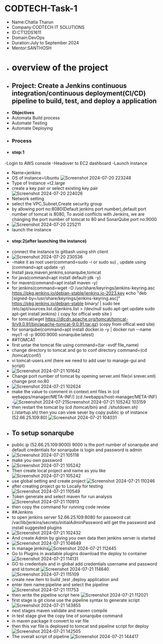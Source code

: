 # CODTECH-Task-1
- Name:Chatla Tharun
- Company:CODTECH IT SOLUTIONS
- ID:CT12DS1611
- Domain:DevOps
- Duration:July to September 2024
- Mentor:SANTHOSH
- # overview of the project
- ## Project: Create a Jenkins continuous integration/continuous deployment(CI/CD) pipeline to build, test, and deploy a application
- **Objectives**
- Automata Build process 
- Automate Testing
- Automate Deploying
- ### Process
- #### step:1
-Login to AWS console
-Headover to EC2 dashboard
-Launch instance
- Name=jenkins
- OS of instance=Ubuntu 
![Screenshot 2024-07-20 223248](https://github.com/user-attachments/assets/a1ca9f75-d4da-4393-8b32-f30467ea804a)
- Type of Instance =t2.large
- create a key pair or select existing key pair                     
![Screenshot 2024-07-20 224026](https://github.com/user-attachments/assets/c4dbcb77-c992-4f41-9fba-be602eacf86b)
- Network setting
- select the VPC,Subnet,Create security group
- by allowing port no:8080(Default jenkins port number),default port number of tomcat is 8080, To avoid conflicts with Jenkins, we are changing the port number of tomcat to 80 and SonarQube port no:9000
- ![Screenshot 2024-07-20 225211](https://github.com/user-attachments/assets/0a785598-17e2-4614-9b97-8a265c6c521d)
- launch the instance
- #### step:2(after launching the instance)
- connect the instance to gitbash using shh client
- ![Screenshot 2024-07-20 230536](https://github.com/user-attachments/assets/1acc7c37-4f3d-4867-af0f-c3ef1b77796b)
- -make it as root user(command=sudo -i or sudo su) , update using (command=apt update -y)
- Install java,maven,jenkins,sonarqube,tomcat
- for java(command=apt install default-jdk -y)
- for maven(command=apt install maven -y)
- for jenkins(command=wget -O /usr/share/keyrings/jenkins-keyring.asc \
  https://pkg.jenkins.io/debian-stable/jenkins.io-2023.key
echo "deb [signed-by=/usr/share/keyrings/jenkins-keyring.asc]" \
  https://pkg.jenkins.io/debian-stable binary/ | sudo tee \
  /etc/apt/sources.list.d/jenkins.list > /dev/null
sudo apt-get update
sudo apt-get install jenkins) ( copy for offical web site )
- for tomcat(wget https://dlcdn.apache.org/tomcat/tomcat-9/v9.0.91/bin/apache-tomcat-9.0.91.tar.gz) (copy from offical wed site)
- for sonarqube(command=apt install docker.io -y | docker run --name myc1 -d -p 9000:9000 sonarqube:latest)
- ##TOMCAT
- first untar the tomcat file using command=(tar -xvdf file_name)
- change directory to tomcat and go to conf directory command=(cd /tomcat/conf/)
- vi tomcat-users.xml (here we need to add user to manage-gui and script)
- ![Screenshot 2024-07-21 101642](https://github.com/user-attachments/assets/1303395a-c849-4c0f-9495-6448eedb3192)
- Change port number of tomcat by opening server.xml file(vi srever.xml) change prot no:80
- ![Screenshot 2024-07-21 102624](https://github.com/user-attachments/assets/a255271e-b573-4c98-9db0-07dca7df1792)
- make the value to comment in context.xml files in (cd webapps/manager/META-INF/) (cd /webapps/host-manager/META-INF)
-![Screenshot 2024-07-21![Screenshot 2024-07-21 105242](https://github.com/user-attachments/assets/83fb6461-ad56-4732-ba91-3898db1e9ce3)
 103159](https://github.com/user-attachments/assets/59499307-3b6a-4294-8281-ad8ebee94af0)
- then restart the tomcat by (cd /tomcat/bin) and ./shutdown.sh) (./startup.sh) then you can view sever by copy public ip of instance (52.66.25.109:80)
  ![Screenshot 2024-07-21 104031](https://github.com/user-attachments/assets/7aaa42ed-f293-44c9-b23c-0f8362643634)
- ## To setup sonarqube
- public ip (52.66.25.109:9000) 9000 is the port number of sonarqube and default credentials for sonarqube is login and password is admin
- ![Screenshot 2024-07-21 105118](https://github.com/user-attachments/assets/97fd4436-d6ec-41cc-bcaf-0ac9eeb5deaf)
- make you own password
- ![Screenshot 2024-07-21 105242](https://github.com/user-attachments/assets/298b56f9-ec14-423f-8b9c-09b544b1df4f)
- Then create local project and name as you like ![Screenshot 2024-07-21 105242](https://github.com/user-attachments/assets/63368f1b-b3e1-4e7d-8ea3-07b40c8d51f8)
- use global setting and create project ![Screenshot 2024-07-21 110246](https://github.com/user-attachments/assets/c06c0d13-ac9b-4bfb-87f8-60abc5372f31)
- after creating project go to Locally for testing ![Screenshot 2024-07-21 110549](https://github.com/user-attachments/assets/7da8bfbf-f74f-4294-a5d1-25af16df0e1f)
- Token generate and select maven for run analysis![Screenshot 2024-07-21 110913](https://github.com/user-attachments/assets/633da65a-5cdf-4808-adb1-b557a1117ead)
- then copy the command for running code review
- ##Jenkins 
- to open jenkins server 52.66.25.109:8080 for password cat /var/lib/jenkins/secrets/initialAdminPassword will get the password and install suggested plugins
- ![Screenshot 2024-07-21 102432](https://github.com/user-attachments/assets/a8a9ac55-8fa9-4e2b-b09b-1b4cef0d9bc6)
- And create Admin by giving you own data then jenkins server is started
- ![Screenshot 2024-07-21 104649](https://github.com/user-attachments/assets/5fa7a8ab-5585-4d6d-bfa9-77476193c637)
- In manage jenkins![Screenshot 2024-07-21 112445](https://github.com/user-attachments/assets/11cd51b0-3f0f-48db-8906-d5bc70a2fddc)
- Go to Plugins in available plugins download the deploy to container ![Screenshot 2024-07-21 114131](https://github.com/user-attachments/assets/be1a9f98-7783-4de0-90d3-8203f8a8d2fa)
- GO to credentials and in global add credentials username and password and id:tomcat ![Screenshot 2024-07-21 114640](https://github.com/user-attachments/assets/0fdb2dca-1bdf-4a5e-b721-543458b572de) ![Screenshot 2024-07-21 115109](https://github.com/user-attachments/assets/53a1aaec-f758-4de6-a88d-67111f96c72e)
- create new item to build ,test ,deploy application and
- enter item name:pipeline and select the pipeline ![Screenshot 2024-07-21 111753](https://github.com/user-attachments/assets/c861f244-6798-4f36-b4b1-f4e19eb2a630)
- then write the pipeline script here ![Screenshot 2024-07-21 112021](https://github.com/user-attachments/assets/b7a20855-ba40-46c6-8454-f58ce5f32419)
- first stage is git clone use the pipeline syntax to generate script![Screenshot 2024-07-21 143855](https://github.com/user-attachments/assets/20c34bc1-bf25-469a-9801-adcb0e013b19)
- next stages maven validate and maven compile
- in test stage give the copy line of sonarqube command
- in maven package it convert to var file
- then this var file is deployed to tomcat snd pipeline script for deploy ![Screenshot 2024-07-21 142505](https://github.com/user-attachments/assets/e0ae4d7b-d11c-4c5b-9bb2-be1349bb8034)
- The overall script of pipeline ![Screenshot 2024-07-21 144417](https://github.com/user-attachments/assets/490d7139-3ab7-46cd-bc06-1eff8a8e395c)
 







